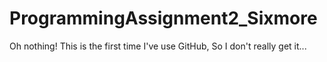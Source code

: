 ProgrammingAssignment2_Sixmore
==============================

Oh nothing! This is the first time I've use GitHub, So I don't really get it...

